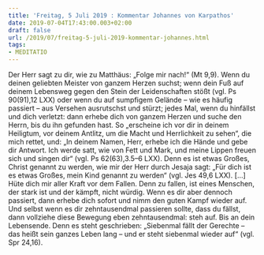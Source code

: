 ```yaml
---
title: 'Freitag, 5 Juli 2019 : Kommentar Johannes von Karpathos'
date: 2019-07-04T17:43:00.003+02:00
draft: false
url: /2019/07/freitag-5-juli-2019-kommentar-johannes.html
tags: 
- MEDITATIO
---
```


Der Herr sagt zu dir, wie zu Matthäus: „Folge mir nach!“ (Mt 9,9). Wenn du deinen geliebten Meister von ganzem Herzen suchst; wenn dein Fuß auf deinem Lebensweg gegen den Stein der Leidenschaften stößt (vgl. Ps 90(91),12 LXX) oder wenn du auf sumpfigem Gelände – wie es häufig passiert – aus Versehen ausrutschst und stürzt; jedes Mal, wenn du hinfällst und dich verletzt: dann erhebe dich von ganzem Herzen und suche den Herrn, bis du ihn gefunden hast. So „erscheine ich vor dir in deinem Heiligtum, vor deinem Antlitz, um die Macht und Herrlichkeit zu sehen“, die mich rettet, und: „In deinem Namen, Herr, erhebe ich die Hände und gebe dir Antwort. Ich werde satt, wie von Fett und Mark, und meine Lippen freuen sich und singen dir“ (vgl. Ps 62(63),3.5–6 LXX). Denn es ist etwas Großes, Christ genannt zu werden, wie mir der Herr durch Jesaja sagt: „Für dich ist es etwas Großes, mein Kind genannt zu werden“ (vgl. Jes 49,6 LXX). \[…\] Hüte dich mir aller Kraft vor dem Fallen. Denn zu fallen, ist eines Menschen, der stark ist und der kämpft, nicht würdig. Wenn es dir aber dennoch passiert, dann erhebe dich sofort und nimm den guten Kampf wieder auf. Und selbst wenn es dir zehntausendmal passieren sollte, dass du fällst, dann vollziehe diese Bewegung eben zehntausendmal: steh auf. Bis an dein Lebensende. Denn es steht geschrieben: „Siebenmal fällt der Gerechte – das heißt sein ganzes Leben lang – und er steht siebenmal wieder auf“ (vgl. Spr 24,16).